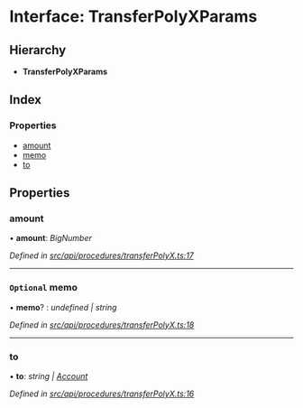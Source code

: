 # Interface: TransferPolyXParams

## Hierarchy

* **TransferPolyXParams**

## Index

### Properties

* [amount](transferpolyxparams.md#amount)
* [memo](transferpolyxparams.md#optional-memo)
* [to](transferpolyxparams.md#to)

## Properties

###  amount

• **amount**: *BigNumber*

*Defined in [src/api/procedures/transferPolyX.ts:17](https://github.com/PolymathNetwork/polymesh-sdk/blob/da32f46a/src/api/procedures/transferPolyX.ts#L17)*

___

### `Optional` memo

• **memo**? : *undefined | string*

*Defined in [src/api/procedures/transferPolyX.ts:18](https://github.com/PolymathNetwork/polymesh-sdk/blob/da32f46a/src/api/procedures/transferPolyX.ts#L18)*

___

###  to

• **to**: *string | [Account](../classes/account.md)*

*Defined in [src/api/procedures/transferPolyX.ts:16](https://github.com/PolymathNetwork/polymesh-sdk/blob/da32f46a/src/api/procedures/transferPolyX.ts#L16)*
